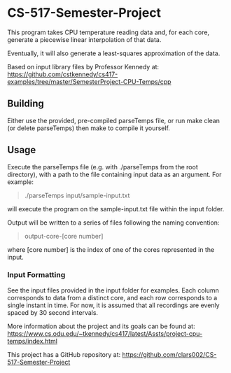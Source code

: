 # CS-517-Semester-Project

This program takes CPU temperature reading data and, for each core, generate
a piecewise linear interpolation of that data.

Eventually, it will also generate a least-squares approximation of the data.

Based on input library files by Professor Kennedy at: 
https://github.com/cstkennedy/cs417-examples/tree/master/SemesterProject-CPU-Temps/cpp


## Building

Either use the provided, pre-compiled parseTemps file, or run make clean
(or delete parseTemps) then make to compile it yourself.


## Usage

Execute the parseTemps file (e.g. with ./parseTemps from the root directory),
with a path to the file containing input data as an argument. For example:
> ./parseTemps input/sample-input.txt

will execute the program on the sample-input.txt file within the input folder.

Output will be written to a series of files following the naming convention:
> output-core-[core number]

where [core number] is the index of one of the cores represented in the input.


### Input Formatting

See the input files provided in the input folder for examples.
Each column corresponds to data from a distinct core, and each row corresponds
to a single instant in time.
For now, it is assumed that all recordings are evenly spaced by 30 second intervals.


More information about the project and its goals can be found at: https://www.cs.odu.edu/~tkennedy/cs417/latest/Assts/project-cpu-temps/index.html

This project has a GitHub repository at: https://github.com/clars002/CS-517-Semester-Project